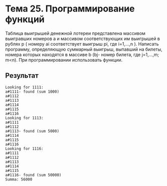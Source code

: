 # Тема 25. Программирование функций

Таблица выигрышей денежной лотереи представлена массивом выигравших номеров a и массивом соответствующих им выигрышей в рублях p ( номеру ai соответствует выигрыш pi, где i=1,…,n ). Написать программу, определяющую суммарный выигрыш, выпавший на билеты, номера которых находятся в массиве b (bj- номер билета, где j=1,…,m; m<n). При программировании использовать функции.


## Результат

```
Looking for 1111:
a#1111- found (sum 1000)
a#1112
a#1113
a#1114
a#1115
a#1116
Looking for 1113:
a#1111
a#1112
a#1113- found (sum 5000)
a#1114
a#1115
a#1116
Looking for 1116:
a#1111
a#1112
a#1113
a#1114
a#1115
a#1116- found (sum 50000)
Summa: 56000
```
